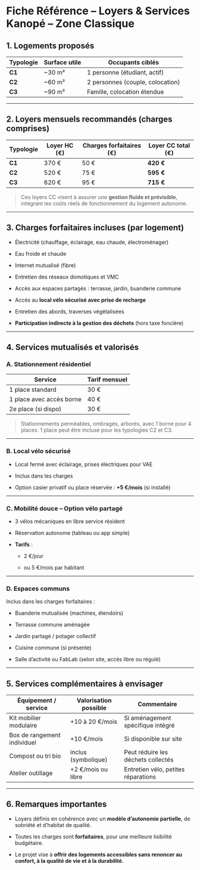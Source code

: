 # **Fiche Référence – Loyers & Services Kanopé – Zone Classique**
## **1. Logements proposés**

|Typologie|Surface utile|Occupants ciblés|
|---|---|---|
|**C1**|~30 m²|1 personne (étudiant, actif)|
|**C2**|~60 m²|2 personnes (couple, colocation)|
|**C3**|~90 m²|Famille, colocation étendue|

---

## **2. Loyers mensuels recommandés (charges comprises)**

|Typologie|Loyer HC (€)|Charges forfaitaires (€)|Loyer CC total (€)|
|---|---|---|---|
|**C1**|370 €|50 €|**420 €**|
|**C2**|520 €|75 €|**595 €**|
|**C3**|620 €|95 €|**715 €**|

> Ces loyers CC visent à assurer une **gestion fluide et prévisible**, intégrant les coûts réels de fonctionnement du logement autonome.

---

## **3. Charges forfaitaires incluses (par logement)**

- Électricité (chauffage, éclairage, eau chaude, électroménager)
    
- Eau froide et chaude
    
- Internet mutualisé (fibre)
    
- Entretien des réseaux domotiques et VMC
    
- Accès aux espaces partagés : terrasse, jardin, buanderie commune
    
- Accès au **local vélo sécurisé avec prise de recharge**
    
- Entretien des abords, traverses végétalisées
    
- **Participation indirecte à la gestion des déchets** (hors taxe foncière)
    

---

## **4. Services mutualisés et valorisés**

### **A. Stationnement résidentiel**

|Service|Tarif mensuel|
|---|---|
|1 place standard|30 €|
|1 place avec accès borne|40 €|
|2e place (si dispo)|30 €|

> Stationnements perméables, ombragés, arborés, avec 1 borne pour 4 places. 1 place peut être incluse pour les typologies C2 et C3.

---

### **B. Local vélo sécurisé**

- Local fermé avec éclairage, prises électriques pour VAE
    
- Inclus dans les charges
    
- Option casier privatif ou place réservée : **+5 €/mois** (si installé)
    

---

### **C. Mobilité douce – Option vélo partagé**

- 3 vélos mécaniques en libre service résident
    
- Réservation autonome (tableau ou app simple)
    
- **Tarifs** :
    
    - 2 €/jour
        
    - ou 5 €/mois par habitant
        

---

### **D. Espaces communs**

Inclus dans les charges forfaitaires :

- Buanderie mutualisée (machines, étendoirs)
    
- Terrasse commune aménagée
    
- Jardin partagé / potager collectif
    
- Cuisine commune (si présente)
    
- Salle d’activité ou FabLab (selon site, accès libre ou régulé)
    

---

## **5. Services complémentaires à envisager**

|Équipement / service|Valorisation possible|Commentaire|
|---|---|---|
|Kit mobilier modulaire|+10 à 20 €/mois|Si aménagement spécifique intégré|
|Box de rangement individuel|+10 €/mois|Si disponible sur site|
|Compost ou tri bio|inclus (symbolique)|Peut réduire les déchets collectés|
|Atelier outillage|+2 €/mois ou libre|Entretien vélo, petites réparations|

---

## **6. Remarques importantes**

- Loyers définis en cohérence avec un **modèle d’autonomie partielle**, de sobriété et d’habitat de qualité.
    
- Toutes les charges sont **forfaitaires**, pour une meilleure lisibilité budgétaire.
    
- Le projet vise à **offrir des logements accessibles sans renoncer au confort, à la qualité de vie et à la durabilité.**